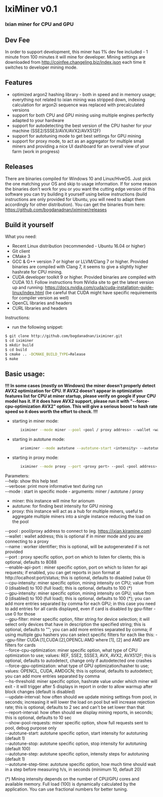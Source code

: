 # IxiMiner v0.1
### Ixian miner for CPU and GPU 

## Dev Fee
In order to support development, this miner has 1% dev fee included - 1 minute from 100 minutes it will mine for developer. Mining settings are downloaded from http://coinfee.changeling.biz/index.json each time it switches to developer mining mode.  

## Features
- optimized argon2 hashing library - both in speed and in memory usage; everything not related to ixian mining was stripped down, indexing calculation for argon2i sequence was replaced with precalculated versions
- support for both CPU and GPU mining using multiple engines perfectly adapted to your hardware
- support for autodetecting the best version of the CPU hasher for your machine (SSE2/SSSE3/AVX/AVX2/AVX512F)
- support for autotuning mode to get best settings for GPU mining 
- support for proxy mode, to act as an aggregator for multiple small miners and providing a nice UI dashboard for an overall view of your farm (work in progress)

## Releases
There are binaries compiled for Windows 10 and Linux/HiveOS. Just pick the one matching your OS and skip to usage information. If for some reason the binaries don't work for you or you want the cutting edge version of this software you can try building it yourself using below instructions (build instructions are only provided for Ubuntu, you will need to adapt them accordingly for other distribution).
You can get the binaries from here:
https://github.com/bogdanadnan/iximiner/releases

## Build it yourself
What you need:
- Recent Linux distribution (recommended - Ubuntu 16.04 or higher)
- Git client
- CMake 3
- GCC & G++ version 7 or higher or LLVM/Clang 7 or higher. Provided binaries are compiled with Clang 7, it seems to give a slightly higher hashrate for CPU mining.
- CUDA developer toolkit 9 or higher. Provided binaries are compiled with CUDA 10.1. Follow instructions from NVidia site to get the latest version up and running: https://docs.nvidia.com/cuda/cuda-installation-guide-linux/index.html (be careful that CUDA might have specific requirements for compiler version as well)
- OpenCL libraries and headers
- CURL libraries and headers

Instructions:
- run the following snippet:
```sh
$ git clone http://github.com/bogdanadnan/iximiner.git
$ cd iximiner
$ mkdir build
$ cd build
$ cmake .. -DCMAKE_BUILD_TYPE=Release
$ make
```

## Basic usage:  
**!!! In some cases (mostly on Windows) the miner doesn't properly detect AVX2 optimization for CPU. If AVX2 doesn't appear in optimization features list for CPU at miner startup, please verify on google if your CPU model has it. If it does have AVX2 support, please run it with "--force-cpu-optimization AVX2" option. This will give a serious boost to hash rate speed so it does worth the effort to check. !!!**
  
- starting in miner mode:
```sh
       iximiner --mode miner --pool <pool / proxy address> --wallet <wallet address> --name <worker name> --cpu-intensity <intensity> --gpu-intensity <intensity>
```
- starting in autotune mode:
```sh
       ariominer --mode autotune --autotune-start <intensity> --autotune-stop <intensity> --autotune-step <intensity>
```
- starting in proxy mode:
```sh
       iximiner --mode proxy --port <proxy port> --pool <pool address> --wallet <wallet address> --name <proxy name>
```

Parameters:  
--help: show this help text  
--verbose: print more informative text during run  
--mode <mode>: start in specific mode - arguments: miner / autotune / proxy  
* miner: this instance will mine for arionum
* autotune: for finding best intensity for GPU mining
* proxy: this instance will act as a hub for multiple miners, useful to aggregate multiple miners into a single instance reducing the load on the pool
  
--pool <pool address>: pool/proxy address to connect to (eg. https://ixian.kiramine.com)  
--wallet <wallet address>: wallet address; this is optional if in miner mode and you are connecting to a proxy  
--name <worker identifier>: worker identifier; this is optional, will be autogenerated if is not provided  
--port <proxy port>: proxy specific option, port on which to listen for clients; this is optional, defaults to 8088  
--enable-api-port <api port>: miner specific option, port on which to listen for api requests; if enabled, you can get reports in json format at http://localhost:port/status; this is optional, defaults to disabled (value 0)  
--cpu-intensity: miner specific option, mining intensity on CPU; value from 0 (disabled) to 100 (full load); this is optional, defaults to 100 (\*)  
--gpu-intensity: miner specific option, mining intensity on GPU; value from 0 (disabled) to 100 (full load); this is optional, defaults to 100 (\*); you can add more entries separated by comma for each GPU; in this case you need to add entries for all cards displayed, even if card is disabled by gpu-filter - use 0 for those  
--gpu-filter: miner specific option, filter string for device selection; it will select only devices that have in description the specified string; this is optional, defaults to ""; you can add more entries separated by comma; if using multiple gpu hashers you can select specific filters for each like this: --gpu-filter CUDA:[1],CUDA:[2],OPENCL:AMD where [1], [2] and AMD are filters for cards  
--force-cpu-optimization: miner specific option, what type of CPU optimization to use; values: REF, SSE2, SSSE3, AVX, AVX2, AVX512F; this is optional, defaults to autodetect, change only if autodetected one crashes  
--force-gpu-optimization: what type of GPU optimization/hasher to use; values: OPENCL, CUDA, AMDGCN; this is optional, defaults to autodetect; you can add more entries separated by comma  
--hs-threshold: miner specific option, hashrate value under which miner will exit - it will trigger after 5 displays in report in order to allow warmup after block changes (default is disabled)  
--update-interval: how often should we update mining settings from pool, in seconds; increasing it will lower the load on pool but will increase rejection rate; this is optional, defaults to 2 sec and can't be set lower than that  
--report-interval: how often should we display mining reports, in seconds; this is optional, defaults to 10 sec  
--show-pool-requests: miner specific option, show full requests sent to pool, debug purpose only  
--autotune-start: autotune specific option, start intensity for autotuning (default 1)  
--autotune-stop: autotune specific option, stop intensity for autotuning (default 100)  
--autotune-step: autotune specific option, intensity steps for autotuning (default 1)  
--autotune-step-time: autotune specific option, how much time should wait in a step before measuring h/s, in seconds (minimum 10, default 20)  

(\*) Mining intensity depends on the number of CPU/GPU cores and available memory. Full load (100) is dynamically calculated by the application. You can use fractional numbers for better tuning.

